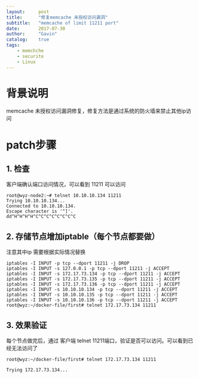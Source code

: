```yaml
---
layout:     post
title:      "修复memcache 未授权访问漏洞"
subtitle:   "memcache of limit 11211 port"
date:       2017-07-30
author:     "Gavin"
catalog:    true
tags:
    - memchche
    - securite
    - Linux
---
```



# 背景说明 

memcache 未授权访问漏洞修复，修复方法是通过系统的防火墙来禁止其他ip访问


# patch步骤 

## 1. 检查 

客户端确认端口访问情况，可以看到 11211 可以访问


```
root@wyz-node2:~# telnet 10.10.10.134 11211
Trying 10.10.10.134...
Connected to 10.10.10.134.
Escape character is '^]'.
dd^H^H^H^H^C^C^C^C^C^C^C^C
```

## 2. 存储节点增加iptable（每个节点都要做）

注意其中ip 需要根据实际情况替换
 
```
iptables -I INPUT -p tcp --dport 11211 -j DROP
iptables -I INPUT -s 127.0.0.1 -p tcp --dport 11211 -j ACCEPT
iptables -I INPUT -s 172.17.73.134 -p tcp --dport 11211 -j ACCEPT
iptables -I INPUT -s 172.17.73.135 -p tcp --dport 11211 -j ACCEPT
iptables -I INPUT -s 172.17.73.136 -p tcp --dport 11211 -j ACCEPT
iptables -I INPUT -s 10.10.10.134 -p tcp --dport 11211 -j ACCEPT
iptables -I INPUT -s 10.10.10.135 -p tcp --dport 11211 -j ACCEPT
iptables -I INPUT -s 10.10.10.136 -p tcp --dport 11211 -j ACCEPT
root@wyz:~/docker-file/first# telnet 172.17.73.134 11211
```

## 3. 效果验证 

每个节点做完后，通过 客户端 telnet 11211端口，验证是否可以访问。可以看到已经无法访问了

```
root@wyz:~/docker-file/first# telnet 172.17.73.134 11211

Trying 172.17.73.134...
```

